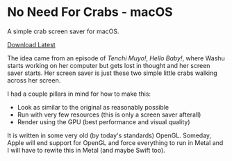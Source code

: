 # No Need For Crabs - macOS
A simple crab screen saver for macOS.

[Download Latest](https://github.com/noyhrynban/no-need-for-crabs-macos/releases/latest/download/No.Need.For.Crabs.zip)

The idea came from an episode of *Tenchi Muyo!*, *Hello Baby!*, where Washu starts working on her computer but gets lost in thought and her screen saver starts. Her screen saver is just these two simple little crabs walking across her screen.

I had a couple pillars in mind for how to make this:
 - Look as similar to the original as reasonably possible
 - Run with very few resources (this is only a screen saver afterall)
 - Render using the GPU (best performance and visual quality)

It is written in some very old (by today's standards) OpenGL. Someday, Apple will end support for OpenGL and force everything to run in Metal and I will have to rewite this in Metal (and maybe Swift too).
